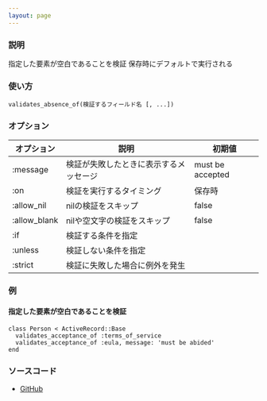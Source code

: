 ```yaml
---
layout: page
---
```

### 説明
指定した要素が空白であることを検証
保存時にデフォルトで実行される

### 使い方
    validates_absence_of(検証するフィールド名 [, ...])

### オプション

オプション        | 説明                      | 初期値
-------------|-------------------------|-----------------
:message     | 検証が失敗したときに表示するメッセージ | must be accepted
:on          | 検証を実行するタイミング         | 保存時
:allow_nil   | nilの検証をスキップ     | false
:allow_blank | nilや空文字の検証をスキップ      | false
:if          | 検証する条件を指定           |
:unless      | 検証しない条件を指定          |
:strict      | 検証に失敗した場合に例外を発生 |

### 例
#### 指定した要素が空白であることを検証
    class Person < ActiveRecord::Base
      validates_acceptance_of :terms_of_service
      validates_acceptance_of :eula, message: 'must be abided'
    end

### ソースコード
* [GitHub](https://github.com/rails/rails/blob/0df1f914104073b70f8d8976d0d5adc3b2a1e44e/activemodel/lib/active_model/validations/absence.rb#L26)